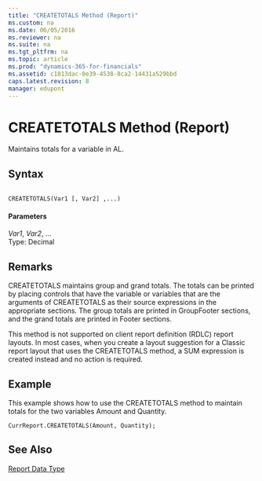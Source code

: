 ```yaml
---
title: "CREATETOTALS Method (Report)"
ms.custom: na
ms.date: 06/05/2016
ms.reviewer: na
ms.suite: na
ms.tgt_pltfrm: na
ms.topic: article
ms.prod: "dynamics-365-for-financials"
ms.assetid: c1813dac-0e39-4538-8ca2-14431a529bbd
caps.latest.revision: 8
manager: edupont
---
```

# CREATETOTALS Method (Report)
Maintains totals for a variable in AL.  
  
## Syntax  
  
```  
  
CREATETOTALS(Var1 [, Var2] ,...)  
```  
  
#### Parameters  
 *Var1*, *Var2*, …  
 Type: Decimal  
  
## Remarks  
 CREATETOTALS maintains group and grand totals. The totals can be printed by placing controls that have the variable or variables that are the arguments of CREATETOTALS as their source expressions in the appropriate sections. The group totals are printed in GroupFooter sections, and the grand totals are printed in Footer sections.  
  
 This method is not supported on client report definition \(RDLC\) report layouts. In most cases, when you create a layout suggestion for a Classic report layout that uses the CREATETOTALS method, a SUM expression is created instead and no action is required.  
  
## Example  
 This example shows how to use the CREATETOTALS method to maintain totals for the two variables Amount and Quantity.  
  
```  
CurrReport.CREATETOTALS(Amount, Quantity);  
```  
  
## See Also  
 [Report Data Type](../datatypes/devenv-Report-Data-Type.md)